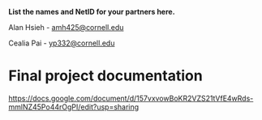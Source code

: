 **List the names and NetID for your partners here.**

Alan Hsieh - amh425@cornell.edu

Cealia Pai - yp332@cornell.edu

# Final project documentation

https://docs.google.com/document/d/157vxvowBoKR2VZS21tVfE4wRds-mmlNZ45Po44rOgPI/edit?usp=sharing